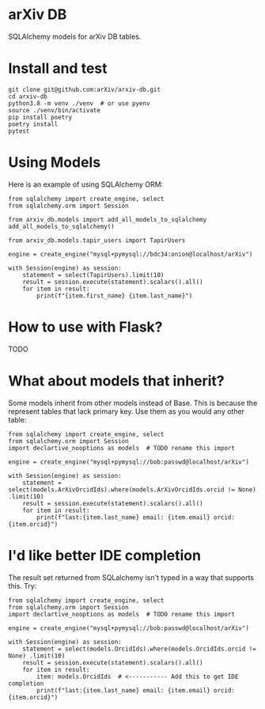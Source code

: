 # arXiv DB

SQLAlchemy models for arXiv DB tables.

# Install and test

    git clone git@github.com:arXiv/arxiv-db.git
    cd arxiv-db
    python3.8 -m venv ./venv  # or use pyenv
    source ./venv/bin/activate
    pip install poetry
    poetry install
    pytest

# Using Models

Here is an example of using SQLAlchemy ORM:

    from sqlalchemy import create_engine, select
    from sqlalchemy.orm import Session

    from arxiv_db.models import add_all_models_to_sqlalchemy
    add_all_models_to_sqlalchemy()

    from arxiv_db.models.tapir_users import TapirUsers

    engine = create_engine("mysql+pymysql://bdc34:onion@localhost/arXiv")

    with Session(engine) as session:
        statement = select(TapirUsers).limit(10)
        result = session.execute(statement).scalars().all()
        for item in result:
            print(f"{item.first_name} {item.last_name}")

# How to use with Flask?

TODO

# What about models that inherit?

Some models inherit from other models instead of Base. This is because
the represent tables that lack primary key. Use them as you would any
other table:

    from sqlalchemy import create_engine, select
    from sqlalchemy.orm import Session
    import declartive_nooptions as models  # TODO rename this import
    
    engine = create_engine("mysql+pymysql://bob:passwd@localhost/arXiv")

    with Session(engine) as session:
        statement = select(models.ArXivOrcidIds).where(models.ArXivOrcidIds.orcid != None) .limit(10)
        result = session.execute(statement).scalars().all()
        for item in result:
            print(f"last:{item.last_name} email: {item.email} orcid:{item.orcid}")
            
            
# I'd like better IDE completion
The result set returned from SQLalchemy isn't typed in a way that supports this.
Try:

    from sqlalchemy import create_engine, select
    from sqlalchemy.orm import Session
    import declartive_nooptions as models  # TODO rename this import
    
    engine = create_engine("mysql+pymysql://bob:passwd@localhost/arXiv")

    with Session(engine) as session:
        statement = select(models.OrcidIds).where(models.OrcidIds.orcid != None) .limit(10)
        result = session.execute(statement).scalars().all()
        for item in result:
            item: models.OrcidIds  # <----------- Add this to get IDE completion
            print(f"last:{item.last_name} email: {item.email} orcid:{item.orcid}") 
   
